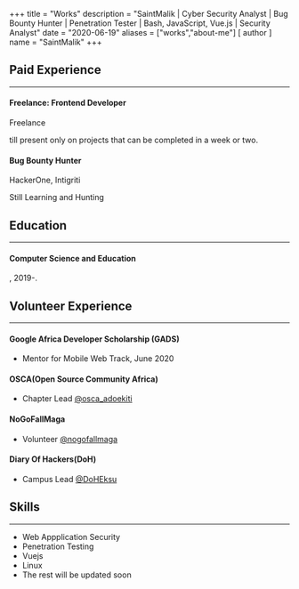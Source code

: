 +++
title = "Works"
description = "SaintMalik | Cyber Security Analyst | Bug Bounty Hunter | Penetration Tester | Bash, JavaScript, Vue.js | Security Analyst"
date = "2020-06-19"
aliases = ["works","about-me"]
[ author ] 
name = "SaintMalik"
+++

## Paid Experience
* * *
#### Freelance: Frontend Developer
 Freelance

 till present only on projects that can be completed in a week or two.

#### Bug Bounty Hunter
HackerOne, Intigriti

Still Learning and Hunting

## Education
* * *
#### Computer Science and Education
, 2019-.

## Volunteer Experience
* * *
#### Google Africa Developer Scholarship (GADS)
-   Mentor for Mobile Web Track, June 2020
#### OSCA(Open Source Community Africa)
-   Chapter Lead [@osca_adoekiti](https://twitter.com/osca_adoekiti)
#### NoGoFallMaga
-   Volunteer [@nogofallmaga](http://twitter.com/nogofallmaga)
#### Diary Of Hackers(DoH)
-   Campus Lead [@DoHEksu](https://twitter.com/DiaryOfHackers)

## Skills 
* * *
- Web Appplication Security
- Penetration Testing
- Vuejs
- Linux
- The rest will be updated soon
